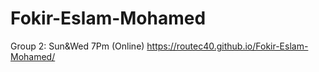 # Fokir-Eslam-Mohamed

Group 2: Sun&Wed 7Pm (Online)		https://routec40.github.io/Fokir-Eslam-Mohamed/											
